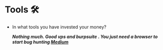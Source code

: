 # Tools 🛠

- In what tools you have invested your money?
 
  ***Nothing much. Good vps and burpsuite . You just need a browser to start bug hunting
     [Medium](https://medium.com/@vishnu0002/instagram-multi-factor-authentication-bypass-924d963325a1)*** 
